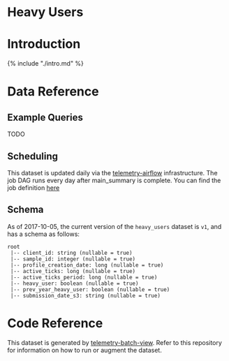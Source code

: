 # Heavy Users

<!-- toc -->

# Introduction

{% include "./intro.md" %}

# Data Reference

## Example Queries

TODO

## Scheduling

This dataset is updated daily via the [telemetry-airflow](https://github.com/mozilla/telemetry-airflow) infrastructure.
The job DAG runs every day after main_summary is complete.
You can find the job definition
[here](https://github.com/mozilla/telemetry-airflow/blob/master/dags/main_summary.py#L187-L195)

## Schema

As of 2017-10-05, the current version of the `heavy_users` dataset is `v1`, and has a schema as follows:

```
root
 |-- client_id: string (nullable = true)
 |-- sample_id: integer (nullable = true)
 |-- profile_creation_date: long (nullable = true)
 |-- active_ticks: long (nullable = true)
 |-- active_ticks_period: long (nullable = true)
 |-- heavy_user: boolean (nullable = true)
 |-- prev_year_heavy_user: boolean (nullable = true)
 |-- submission_date_s3: string (nullable = true)
```

# Code Reference

This dataset is generated by
[telemetry-batch-view](https://github.com/mozilla/telemetry-batch-view/blob/master/src/main/scala/com/mozilla/telemetry/views/HeavyUsersView.scala).
Refer to this repository for information on how to run or augment the dataset.
